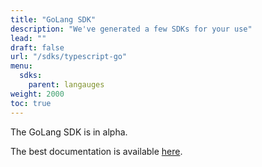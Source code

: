 ```yaml
---
title: "GoLang SDK"
description: "We've generated a few SDKs for your use"
lead: ""
draft: false
url: "/sdks/typescript-go"
menu: 
  sdks:
    parent: langauges
weight: 2000
toc: true
---
```


The GoLang SDK is in alpha.

The best documentation is available [here](https://pkg.go.dev/github.com/TrueBlocks/trueblocks-sdk/v3).
